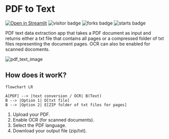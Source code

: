 # PDF to Text
[![Open in Streamlit](https://static.streamlit.io/badges/streamlit_badge_black_white.svg)](https://share.streamlit.io/nainiayoub/pdf-text-data-extractor/main/app.py)
![visitor badge](https://visitor-badge.glitch.me/badge?page_id=nainiayoub.pdf-text-data-extractor)
![forks badge](https://img.shields.io/github/forks/nainiayoub/pdf-text-data-extractor)
![starts badge](https://img.shields.io/github/stars/nainiayoub/pdf-text-data-extractor?style=social)

PDF text data extraction app that takes a PDF document as input and returns either a txt file that contains all pages or a compressed folder of txt files representing the document pages. OCR can also be enabled for scanned docoments.


![pdf_text_image](https://user-images.githubusercontent.com/50157142/214037439-448fafb8-5363-46cb-849e-6132f9bc0fb2.PNG)




## How does it worK?

```mermaid
flowchart LR

A[PDF] --> |text conversion / OCR| B(Text)
B --> |Option 1| D[txt file]
B --> |Option 2| E[ZIP folder of txt files for pages]

```
1. Upload your PDF.
2. Enable OCR (for scanned documents).
3. Select the PDF language.
4. Download your output file (zip/txt).


